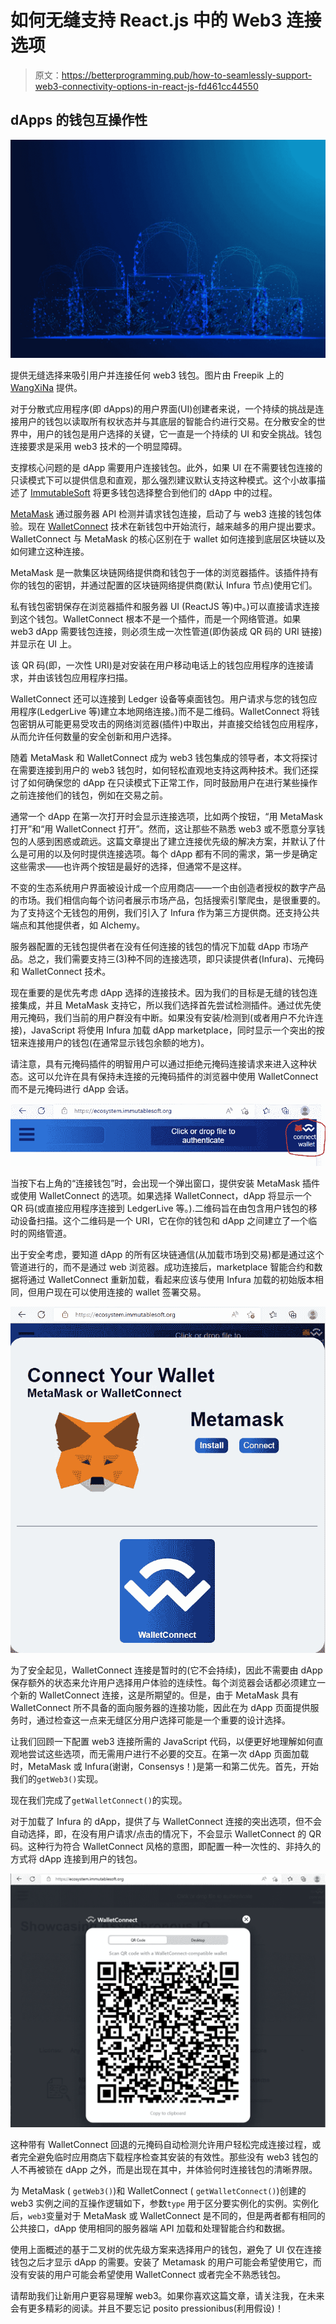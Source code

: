 # 如何无缝支持 React.js 中的 Web3 连接选项

> 原文：<https://betterprogramming.pub/how-to-seamlessly-support-web3-connectivity-options-in-react-js-fd461cc44550>

## dApps 的钱包互操作性

![](img/765c75bfd1aa67aa77a13c5ee284db75.png)

提供无缝选择来吸引用户并连接任何 web3 钱包。图片由 Freepik 上的 [WangXiNa](https://www.freepik.com/free-vector/padlock-polygonal-wireframe-mesh-looks-dark-blue-background-cyber-security-safe-privacy-other-concept-vector-illustration_24058557.htm) 提供。

对于分散式应用程序(即 dApps)的用户界面(UI)创建者来说，一个持续的挑战是连接用户的钱包以读取所有权状态并与其底层的智能合约进行交易。在分散安全的世界中，用户的钱包是用户选择的关键，它一直是一个持续的 UI 和安全挑战。钱包连接要求是采用 web3 技术的一个明显障碍。

支撑核心问题的是 dApp 需要用户连接钱包。此外，如果 UI 在不需要钱包连接的只读模式下可以提供信息和直观，那么强烈建议默认支持这种模式。这个小故事描述了 [ImmutableSoft](https://immutablesoft.org/) 将更多钱包选择整合到他们的 dApp 中的过程。

[MetaMask](https://metamask.io/) 通过服务器 API 检测并请求钱包连接，启动了与 web3 连接的钱包体验。现在 [WalletConnect](https://walletconnect.com/) 技术在新钱包中开始流行，越来越多的用户提出要求。WalletConnect 与 MetaMask 的核心区别在于 wallet 如何连接到底层区块链以及如何建立这种连接。

MetaMask 是一款集区块链网络提供商和钱包于一体的浏览器插件。该插件持有你的钱包的密钥，并通过配置的区块链网络提供商(默认 Infura 节点)使用它们。

私有钱包密钥保存在浏览器插件和服务器 UI (ReactJS 等)中。)可以直接请求连接到这个钱包。WalletConnect 根本不是一个插件，而是一个网络管道。如果 web3 dApp 需要钱包连接，则必须生成一次性管道(即伪装成 QR 码的 URI 链接)并显示在 UI 上。

该 QR 码(即，一次性 URI)是对安装在用户移动电话上的钱包应用程序的连接请求，并由该钱包应用程序扫描。

WalletConnect 还可以连接到 Ledger 设备等桌面钱包。用户请求与您的钱包应用程序(LedgerLive 等)建立本地网络连接。)而不是二维码。WalletConnect 将钱包密钥从可能更易受攻击的网络浏览器(插件)中取出，并直接交给钱包应用程序，从而允许任何数量的安全创新和用户选择。

随着 MetaMask 和 WalletConnect 成为 web3 钱包集成的领导者，本文将探讨在需要连接到用户的 web3 钱包时，如何轻松直观地支持这两种技术。我们还探讨了如何确保您的 dApp 在只读模式下正常工作，同时鼓励用户在进行某些操作之前连接他们的钱包，例如在交易之前。

通常一个 dApp 在第一次打开时会显示连接选项，比如两个按钮，“用 MetaMask 打开”和“用 WalletConnect 打开”。然而，这让那些不熟悉 web3 或不愿意分享钱包的人感到困惑或疏远。这篇文章提出了建立连接优先级的解决方案，并默认了什么是可用的以及何时提供连接选项。每个 dApp 都有不同的需求，第一步是确定这些需求——也许两个按钮是最好的选择，但通常不是这样。

不变的生态系统用户界面被设计成一个应用商店——一个由创造者授权的数字产品的市场。我们相信向每个访问者展示市场产品，包括搜索引擎爬虫，是很重要的。为了支持这个无钱包的用例，我们引入了 Infura 作为第三方提供商。还支持公共端点和其他提供者，如 Alchemy。

服务器配置的无钱包提供者在没有任何连接的钱包的情况下加载 dApp 市场产品。总之，我们需要支持三(3)种不同的连接选项，即只读提供者(Infura)、元掩码和 WalletConnect 技术。

现在重要的是优先考虑 dApp 选择的连接技术。因为我们的目标是无缝的钱包连接集成，并且 MetaMask 支持它，所以我们选择首先尝试检测插件。通过优先使用元掩码，我们当前的用户群没有中断。如果没有安装/检测到(或者用户不允许连接)，JavaScript 将使用 Infura 加载 dApp marketplace，同时显示一个突出的按钮来连接用户的钱包(在通常显示钱包余额的地方)。

请注意，具有元掩码插件的明智用户可以通过拒绝元掩码连接请求来进入这种状态。这可以允许在具有保持未连接的元掩码插件的浏览器中使用 WalletConnect 而不是元掩码进行 dApp 会话。

![](img/aaf4a8148f96076f2328b28f6ee5346d.png)

当按下右上角的“连接钱包”时，会出现一个弹出窗口，提供安装 MetaMask 插件或使用 WalletConnect 的选项。如果选择 WalletConnect，dApp 将显示一个 QR 码(或直接应用程序连接到 LedgerLive 等。).二维码旨在由包含用户钱包的移动设备扫描。这个二维码是一个 URI，它在你的钱包和 dApp 之间建立了一个临时的网络管道。

出于安全考虑，要知道 dApp 的所有区块链通信(从加载市场到交易)都是通过这个管道进行的，而不是通过 web 浏览器。成功连接后，marketplace 智能合约和数据将通过 WalletConnect 重新加载，看起来应该与使用 Infura 加载的初始版本相同，但用户现在可以使用连接的 wallet 签署交易。

![](img/0d418af3337e9a20ef48ef410fc83ce3.png)

为了安全起见，WalletConnect 连接是暂时的(它不会持续)，因此不需要由 dApp 保存额外的状态来允许用户选择用户体验的连续性。每个浏览器会话都必须建立一个新的 WalletConnect 连接，这是所期望的。但是，由于 MetaMask 具有 WalletConnect 所不具备的面向服务器的连接功能，因此在为 dApp 页面提供服务时，通过检查这一点来无缝区分用户选择可能是一个重要的设计选择。

让我们回顾一下配置 web3 连接所需的 JavaScript 代码，以便更好地理解如何直观地尝试这些选项，而无需用户进行不必要的交互。在第一次 dApp 页面加载时，MetaMask 或 Infura(谢谢，Consensys！)是第一和第二优先。首先，开始我们的`getWeb3()`实现。

现在我们完成了`getWalletConnect()`的实现。

对于加载了 Infura 的 dApp，提供了与 WalletConnect 连接的突出选项，但不会自动选择，即，在没有用户请求/点击的情况下，不会显示 WalletConnect 的 QR 码。这种行为符合 WalletConnect 风格的意图，即配置一种一次性的、非持久的方式将 dApp 连接到用户的钱包。

![](img/17ffaa3fe708e5b7810fe7ce70f2b211.png)

这种带有 WalletConnect 回退的元掩码自动检测允许用户轻松完成连接过程，或者完全避免临时应用商店下载程序检查其安装的有效性。那些没有 web3 钱包的人不再被锁在 dApp 之外，而是出现在其中，并体验何时连接钱包的清晰界限。

为 MetaMask ( `getWeb3()`)和 WalletConnect ( `getWalletConnect()`)创建的 web3 实例之间的互操作逻辑如下，参数`type` 用于区分要实例化的实例。实例化后，`web3`变量对于 MetaMask 或 WalletConnect 是不同的，但是两者都有相同的公共接口，dApp 使用相同的服务器端 API 加载和处理智能合约和数据。

使用上面概述的基于二叉树的优先级方案来选择用户的钱包，避免了 UI 仅在连接钱包之后才显示 dApp 的需要。安装了 Metamask 的用户可能会希望使用它，而没有安装的用户可能会希望使用 WalletConnect 或者完全不熟悉钱包。

请帮助我们让新用户更容易理解 web3。如果你喜欢这篇文章，请关注我，在未来会有更多精彩的阅读。并且不要忘记 posito pressionibus(利用假设)！